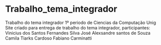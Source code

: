 # Trabalho_tema_integrador
Trabalho do tema integrador 1º periodo de Ciencias da Computação Unig
Site criado para entrega de trabalho do tema integrador, participantes:
Vinicius dos Santos Fernandes Silva
José Alexsandre santos de Souza
Camila Tiarks Cardoso
Fabiano Carminatti
